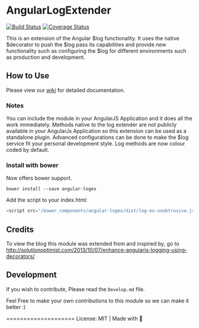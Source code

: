 AngularLogExtender
==================
[![Build Status](https://travis-ci.org/lwhiteley/AngularLogExtender.svg?branch=master)](https://travis-ci.org/lwhiteley/AngularLogExtender)
[![Coverage Status](https://coveralls.io/repos/ferronrsmith/AngularLogExtender/badge.png)](https://coveralls.io/r/ferronrsmith/AngularLogExtender)

This is an extension of the Angular $log functionality.
It uses the native $decorator to push the $log pass its capabilities and provide new
functionality such as configuring the $log for different environments such as
production and development.

## How to Use

Please view our [wiki](https://github.com/lwhiteley/AngularLogExtender/wiki) for detailed documentation.


### Notes

You can include the module in your AngularJS Application and it does all the work immediately.
Methods native to the log extender are not publicly available in your AngularJs
Application so this extension can be used as a standalone plugin.
Advanced configurations can be done to make the $log service fit
your personal development style. Log methods are now colour coded by default.


### Install with bower

Now offers bower support.

`bower install --save angular-logex `

Add the script to your index.html:
```javascript
<script src="/bower_components/angular-logex/dist/log-ex-unobtrusive.js"></script>
```

## Credits
To view the blog this module was extended from and inspired by, go to
http://solutionoptimist.com/2013/10/07/enhance-angularjs-logging-using-decorators/

## Development

If you wish to contribute, Please read the `Develop.md` file.

Feel Free to make your own contributions to this module so we can make it better :)

====================
License: MIT |   Made with :green_heart:
